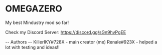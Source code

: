 # OMEGAZERO
My best Mindustry mod so far!

Check my Discord Server: https://discord.gg/sGn9hvPgEE

-- Authors --
KillerIKY#728X - main creator (me)
Renale#923X - helped a lot with testing and ideas!!
